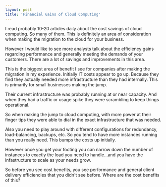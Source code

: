 ```yaml
---
layout: post
title: 'Financial Gains of Cloud Computing'
---
```

I read probably 10-20 articles daily about the cost savings of cloud computing. So many of them. This is definitely an area of consideration when making the migration to the cloud for your business.<p></p>
However I would like to see more analysts talk about the efficiency gains regarding performance and generally meeting the demands of your customers. There are a lot of savings and improvements in this area.<p></p>
This is the biggest area of benefit I see for companies after making the migration in my experience. Initially IT costs appear to go up. Because they find they actually needed more infrastructure than they had internally. This is primarily for small businesses making the jump.<p></p>
Their current infrastructure was probably running at or near capacity. And when they had a traffic or usage spike they were scrambling to keep things operational.<p></p>
So when making the jump to cloud computing, with more power at their finger tips they were able to dial in the exact infrastructure that was needed.<p></p>
Also you need to play around with different configurations for redundancy, load-balancing, backups, etc. So you tend to have more instances running than you really need. This bumps the costs up initially.<p></p>
However once you get your footing you can narrow down the number of instances to exactly the load you need to handle...and you have the infastructure to scale as your needs grow.<p></p>
So before you see cost benefits, you see performance and general client delivery efficiencies that you didn't see before. Where are the cost benefits of this?
